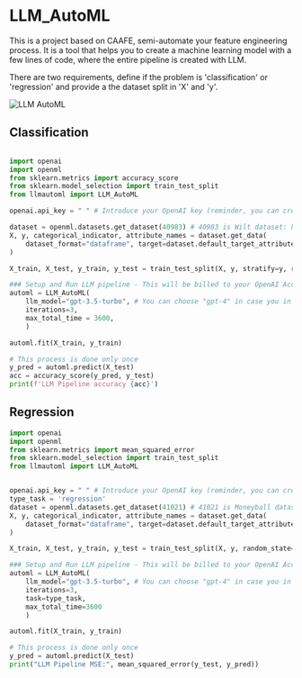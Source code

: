 # LLM_AutoML

This is a project based on CAAFE, semi-automate your feature engineering process. It is a tool that helps you to create a machine learning model with a few lines of code, where the entire pipeline is created with LLM.

There are two requirements, define if the problem is 'classification' or 'regression' and provide a the dataset split in 'X' and 'y'.


![LLM AutoML](animated_automl.gif)

## Classification

```python

import openai
import openml
from sklearn.metrics import accuracy_score
from sklearn.model_selection import train_test_split
from llmautoml import LLM_AutoML

openai.api_key = " " # Introduce your OpenAI key (reminder, you can create a Key with a free account, up to €5 budget "21/08/2023", equivalent to approximately running this framework 500 or more with 3 pipelines solutions)

dataset = openml.datasets.get_dataset(40983) # 40983 is Wilt dataset: https://www.openml.org/search?type=data&status=active&id=40983
X, y, categorical_indicator, attribute_names = dataset.get_data(
    dataset_format="dataframe", target=dataset.default_target_attribute
)

X_train, X_test, y_train, y_test = train_test_split(X, y, stratify=y, random_state=0)

### Setup and Run LLM pipeline - This will be billed to your OpenAI Account!
automl = LLM_AutoML(
    llm_model="gpt-3.5-turbo", # You can choose "gpt-4" in case you in case you have a paid account
    iterations=3,
    max_total_time = 3600,
    )

automl.fit(X_train, y_train)

# This process is done only once
y_pred = automl.predict(X_test)
acc = accuracy_score(y_pred, y_test)
print(f'LLM Pipeline accuracy {acc}')

```

## Regression

```python
import openai
import openml
from sklearn.metrics import mean_squared_error
from sklearn.model_selection import train_test_split
from llmautoml import LLM_AutoML


openai.api_key = " " # Introduce your OpenAI key (reminder, you can create a Key with a free account, up to €5 budget "21/08/2023", equivalent to approximately running this framework 500 or more times with 3 pipelines solutions)
type_task = 'regression'
dataset = openml.datasets.get_dataset(41021) # 41021 is Moneyball dataset: https://www.openml.org/search?type=data&status=active&id=41021
X, y, categorical_indicator, attribute_names = dataset.get_data(
    dataset_format="dataframe", target=dataset.default_target_attribute
)

X_train, X_test, y_train, y_test = train_test_split(X, y, random_state=0)

### Setup and Run LLM pipeline - This will be billed to your OpenAI Account!
automl = LLM_AutoML(
    llm_model="gpt-3.5-turbo", # You can choose "gpt-4" in case you in case you have a paid account
    iterations=3,
    task=type_task,
    max_total_time=3600
    )

automl.fit(X_train, y_train)

# This process is done only once
y_pred = automl.predict(X_test)
print("LLM Pipeline MSE:", mean_squared_error(y_test, y_pred))

```
